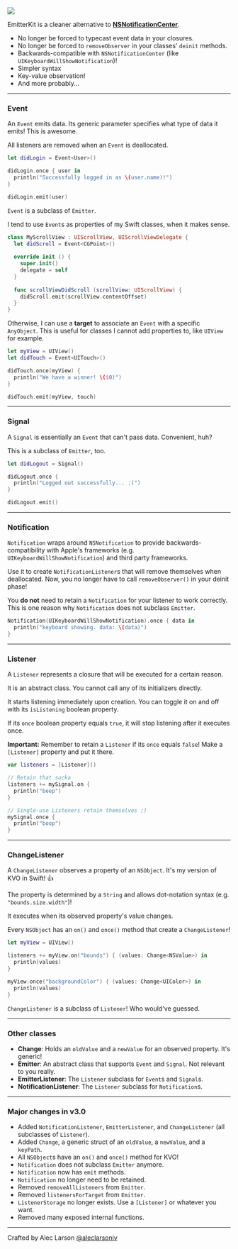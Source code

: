 <img src="http://i.imgur.com/PnCPxBz.jpg"/>

EmitterKit is a cleaner alternative to [**NSNotificationCenter**](http://nshipster.com/nsnotification-and-nsnotificationcenter/).

- No longer be forced to typecast event data in your closures.
- No longer be forced to `removeObserver` in your classes' `deinit` methods.
- Backwards-compatible with `NSNotificationCenter` (like `UIKeyboardWillShowNotification`)!
- Simpler syntax
- Key-value observation!
- And more probably...

---

### **Event**

An `Event` emits data. Its generic parameter specifies what type of data it emits! This is awesome.

All listeners are removed when an `Event` is deallocated.

```Swift
let didLogin = Event<User>()

didLogin.once { user in
  println("Successfully logged in as \(user.name)!")
}

didLogin.emit(user)
```

`Event` is a subclass of `Emitter`.

I tend to use `Event`s as properties of my Swift classes, when it makes sense.

```Swift   
class MyScrollView : UIScrollView, UIScrollViewDelegate {
  let didScroll = Event<CGPoint>()
  
  override init () {
    super.init()
    delegate = self
  }
  
  func scrollViewDidScroll (scrollView: UIScrollView) {
    didScroll.emit(scrollView.contentOffset)
  }
}
```

Otherwise, I can use a **target** to associate an `Event` with a specific `AnyObject`. This is useful for classes I cannot add properties to, like `UIView` for example.

```Swift
let myView = UIView()
let didTouch = Event<UITouch>()

didTouch.once(myView) {
  println("We have a winner! \($0)")
}

didTouch.emit(myView, touch)
```

---

### **Signal**

A `Signal` is essentially an `Event` that can't pass data. Convenient, huh?

This is a subclass of `Emitter`, too.

```Swift
let didLogout = Signal()

didLogout.once {
  println("Logged out successfully... :(")
}

didLogout.emit()
```

---

### **Notification**

`Notification` wraps around `NSNotification` to provide backwards-compatibility with Apple's frameworks (e.g. `UIKeyboardWillShowNotification`) and third party frameworks. 

Use it to create `NotificationListener`s that will remove themselves when deallocated. Now, you no longer have to call `removeObserver()` in your deinit phase!

You **do not** need to retain a `Notification` for your listener to work correctly. This is one reason why `Notification` does not subclass `Emitter`.

```Swift
Notification(UIKeyboardWillShowNotification).once { data in
  println("keyboard showing. data: \(data)")
}
```

---

### **Listener**

A `Listener` represents a closure that will be executed for a certain reason. 

It is an abstract class. You cannot call any of its initializers directly.

It starts listening immediately upon creation. You can toggle it on and off with its `isListening` boolean property.

If its `once` boolean property equals `true`, it will stop listening after it executes once.

**Important:** Remember to retain a `Listener` if its `once` equals `false`! Make a `[Listener]` property and put it there.

```Swift
var listeners = [Listener]()

// Retain that sucka
listeners += mySignal.on {
  println("beep")
}

// Single-use Listeners retain themselves ;)
mySignal.once {
  println("boop")
}
```

---

### **ChangeListener**

A `ChangeListener` observes a property of an `NSObject`. It's my version of KVO in Swift! :thumbsup:

The property is determined by a `String` and allows dot-notation syntax (e.g. `"bounds.size.width"`)! 

It executes when its observed property's value changes.

Every `NSObject` has an `on()` and `once()` method that create a `ChangeListener`!

```Swift
let myView = UIView()

listeners += myView.on("bounds") { (values: Change<NSValue>) in
  println(values)
}

myView.once("backgroundColor") { (values: Change<UIColor>) in
  println(values)
}
```

`ChangeListener` is a subclass of `Listener`! Who would've guessed.

---

### Other classes

- **Change**: Holds an `oldValue` and a `newValue` for an observed property. It's generic!
- **Emitter**: An abstract class that supports `Event` and `Signal`. Not relevant to you really.
- **EmitterListener**: The `Listener` subclass for `Event`s and `Signal`s.
- **NotificationListener**: The `Listener` subclass for `Notification`s.

---

### Major changes in v3.0

- Added `NotificationListener`, `EmitterListener`, and `ChangeListener` (all subclasses of `Listener`).
- Added `Change`, a generic struct of an `oldValue`, a `newValue`, and a `keyPath`.
- All `NSObject`s have an `on()` and `once()` method for KVO!
- `Notification` does not subclass `Emitter` anymore.
- `Notification` now has `emit` methods.
- `Notification` no longer need to be retained.
- Removed `removeAllListeners` from `Emitter`.
- Removed `listenersForTarget` from `Emitter`.
- `ListenerStorage` no longer exists. Use a `[Listener]` or whatever you want.
- Removed many exposed internal functions.

---

Crafted by Alec Larson [@aleclarsoniv](https://twitter.com/aleclarsoniv)
